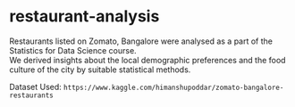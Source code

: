 # restaurant-analysis
Restaurants listed on Zomato, Bangalore were analysed as a part of the Statistics for Data Science course.<br>
We derived insights about the local demographic preferences and the food culture of the city by suitable statistical methods.

Dataset Used: `https://www.kaggle.com/himanshupoddar/zomato-bangalore-restaurants`



